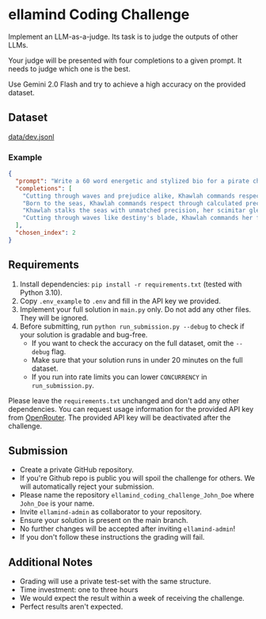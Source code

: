# ellamind Coding Challenge

Implement an LLM-as-a-judge. Its task is to judge the outputs of other LLMs.

Your judge will be presented with four completions to a given prompt. It needs to judge which one is the best.

Use Gemini 2.0 Flash and try to achieve a high accuracy on the provided dataset.

## Dataset

[data/dev.jsonl](data/dev.jsonl)

### Example

```json
{
  "prompt": "Write a 60 word energetic and stylized bio for a pirate character: Khawlah, a brave, fearless, stoic, focused, and immensely talented Muslim female pirate warrior skilled in swordfighting and has encyclopedic tactical knowledge. The response should not repeat any word more than 2 times.",
  "completions": [ 
    "Cutting through waves and prejudice alike, Khawlah commands respect across seven seas. This legendary Muslim warrior-captain masterfully wields both scimitar and strategy, turning battles into art. Her stoic presence strikes fear into enemies while inspiring fierce loyalty among crew. Tactical brilliance and unwavering faith guide her pursuit of justice on treacherous waters.",
    "Born to the seas, Khawlah commands respect through calculated precision and unwavering faith. This legendary Muslim warrior-captain strikes fear into enemies while inspiring fierce loyalty among her crew. Her tactical brilliance and masterful swordsmanship have become folklore across treacherous waters. Silent yet deadly, she navigates both Islamic principles and pirate life with graceful determination.",
    "Khawlah stalks the seas with unmatched precision, her scimitar gleaming beneath Islamic prayer beads. This legendary warrior-captain strikes fear into merchant vessels while commanding absolute loyalty from her crew. Through tactical brilliance and fierce swordplay, she's claimed countless victories. Silent yet deadly, the stoic pirate navigates both combat and strategy with masterful grace.",
    "Cutting through waves like destiny's blade, Khawlah commands her fleet with unwavering resolve. This legendary Muslim warrior-captain strikes fear into enemies while earning fierce loyalty from her crew. A tactical genius and master swordswoman, she navigates both treacherous waters and complex battle strategies with stoic precision, leaving tales of her fearless exploits echoing across the seas."
  ],
  "chosen_index": 2
}
```

## Requirements

1. Install dependencies: `pip install -r requirements.txt` (tested with Python 3.10).
2. Copy `.env_example` to `.env` and fill in the API key we provided.
3. Implement your full solution in `main.py` only. Do not add any other files. They will be ignored.
4. Before submitting, run `python run_submission.py --debug` to check if your solution is gradable and bug-free.
    - If you want to check the accuracy on the full dataset, omit the `--debug` flag.
    - Make sure that your solution runs in under 20 minutes on the full dataset.
    - If you run into rate limits you can lower `CONCURRENCY` in `run_submission.py`.

Please leave the `requirements.txt` unchanged and don't add any other dependencies.
You can request usage information for the provided API key from [OpenRouter](https://openrouter.ai/docs/api-reference/api-keys/get-current-api-key). The provided API key will be deactivated after the challenge.

## Submission

- Create a private GitHub repository.
- If you're Github repo is public you will spoil the challenge for others. We will automatically reject your submission.
- Please name the repository `ellamind_coding_challenge_John_Doe` where `John_Doe` is your name.
- Invite `ellamind-admin` as collaborator to your repository.
- Ensure your solution is present on the main branch.
- No further changes will be accepted after inviting `ellamind-admin`!
- If you don't follow these instructions the grading will fail.

## Additional Notes

- Grading will use a private test-set with the same structure.
- Time investment: one to three hours
- We would expect the result within a week of receiving the challenge.
- Perfect results aren't expected.
